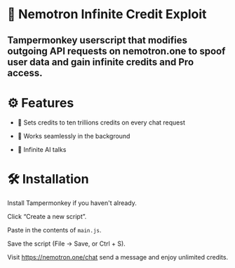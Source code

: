 # 📜 Nemotron Infinite Credit Exploit
## Tampermonkey userscript that modifies outgoing API requests on nemotron.one to spoof user data and gain infinite credits and Pro access.

# ⚙️ Features
- 🚀 Sets credits to ten trillions credits on every chat request

- 🔁 Works seamlessly in the background

- 🧠 Infinite AI talks

# 🛠 Installation
Install Tampermonkey if you haven't already.

Click “Create a new script”.

Paste in the contents of `main.js`.

Save the script (File → Save, or Ctrl + S).

Visit https://nemotron.one/chat send a message and enjoy unlimited credits.
